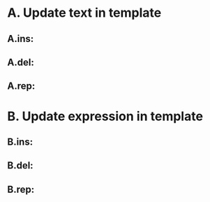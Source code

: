 # A. Update text in template
## A.ins: 

## A.del: 

## A.rep: 

# B. Update expression in template

## B.ins: 

## B.del: 

## B.rep: 
